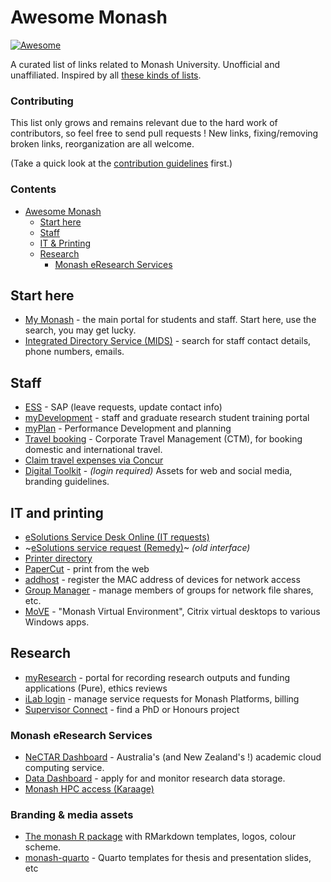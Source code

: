 # Awesome Monash

[![Awesome](https://cdn.rawgit.com/sindresorhus/awesome/d7305f38d29fed78fa85652e3a63e154dd8e8829/media/badge.svg)](https://github.com/sindresorhus/awesome)

A curated list of links related to Monash University. Unofficial and unaffiliated. Inspired by all [these kinds of lists](https://github.com/sindresorhus/awesome).

### Contributing

This list only grows and remains relevant due to the hard work of contributors, so feel free to send pull requests !
New links, fixing/removing broken links, reorganization are all welcome.

(Take a quick look at the [contribution guidelines](https://github.com/pansapiens/awesome-monash/blob/master/CONTRIBUTING.md) first.)

### Contents

- [Awesome Monash](#awesome-monash)
    - [Start here](#start-here)
    - [Staff](#staff)
    - [IT & Printing](#it-and-printing)
    - [Research](#research)
      - [Monash eResearch Services](#monash-eresearch-services)

## Start here

* [My Monash](https://my.monash/) - the main portal for students and staff. Start here, use the search, you may get lucky.
* [Integrated Directory Service (MIDS)](https://mids.monash.edu.au/) - search for staff contact details, phone numbers, emails.


## Staff

* [ESS](https://eservices.monash.edu.au/irj/portal/#Shell-home) - SAP (leave requests, update contact info)
* [myDevelopment](https://monash.csod.com/samldefault.aspx) - staff and graduate research student training portal
* [myPlan](https://monashportal.pageuppeople.com/Dock.aspx) - Performance Development and planning
* [Travel booking](https://www.intranet.monash/finance/our-services/monash-travel-page) - Corporate Travel Management (CTM), for booking domestic and international travel.
* [Claim travel expenses via Concur](https://my.monash.edu.au/services/travel-and-expense?_ga=2.212012438.328957314.1578958440-76165186.1563429043)
* [Digital Toolkit](https://www.monash.edu/digital-toolkit) - _(login required)_ Assets for web and social media, branding guidelines.

## IT and printing

* [eSolutions Service Desk Online (IT requests)](https://servicedeskonline-myit.onbmc.com/dwp/app/#/page/s5rafqrj)
* ~[eSolutions service request (Remedy)](https://servicedeskonline.onbmc.com/arsys/forms/monash-s/SRS%3AServiceRequestConsole/Default+Administrator+View/)~ *(old interface)*
* [Printer directory](https://printers.monash.edu/directory/Printers.aspx)
* [PaperCut](https://web-print.monash.edu/app?) - print from the web
* [addhost](https://webnet.its.monash.edu/cgi-bin/addhost/register) - register the MAC address of devices for network access
* [Group Manager](https://groupadmin.monash.edu/) - manage members of groups for network file shares, etc.
* [MoVE](https://MoVE.monash.edu/) - "Monash Virtual Environment", Citrix virtual desktops to various Windows apps.

## Research

* [myResearch](https://www.monash.edu/myresearch) - portal for recording research outputs and funding applications (Pure), ethics reviews
* [iLab login](https://monash.ilab.agilent.com/) - manage service requests for Monash Platforms, billing
* [Supervisor Connect](https://supervisorconnect.med.monash.edu/research-projects) - find a PhD or Honours project

### Monash eResearch Services

* [NeCTAR Dashboard](https://dashboard.rc.nectar.org.au/) - Australia's (and New Zealand's !) academic cloud computing service.
* [Data Dashboard](https://datadashboard.erc.monash.edu/#/dashboard) - apply for and monitor research data storage.
* [Monash HPC access (Karaage)](https://hpc.erc.monash.edu.au/karaage/)

### Branding & media assets
* [The monash R package](https://numbats.github.io/monash/) with RMarkdown templates, logos, colour scheme.
* [monash-quarto](https://github.com/quarto-monash) - Quarto templates for thesis and presentation slides, etc
